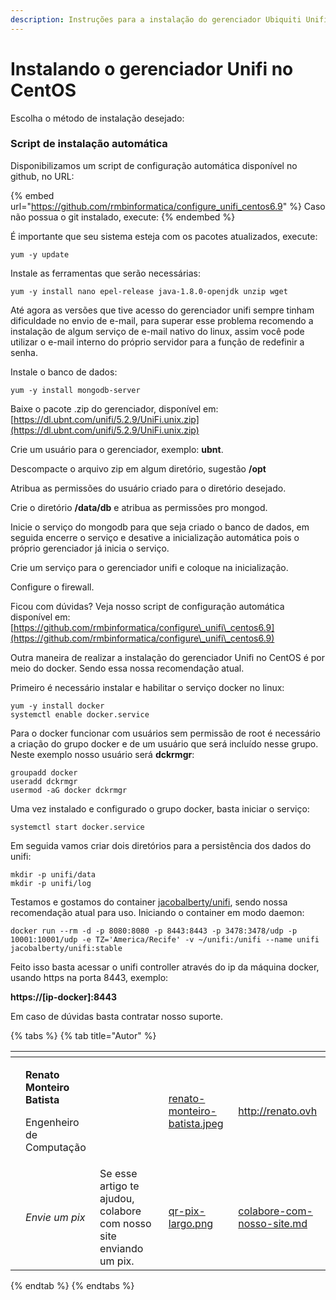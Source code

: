 ```yaml
---
description: Instruções para a instalação do gerenciador Ubiquiti Unifi no CentOS
---
```


# Instalando o gerenciador Unifi no CentOS

Escolha o método de instalação desejado:

### Script de instalação automática

Disponibilizamos um script de configuração automática disponível no github, no URL:

{% embed url="https://github.com/rmbinformatica/configure_unifi_centos6.9" %}
Caso não possua o git instalado, execute:
{% endembed %}

É importante que seu sistema esteja com os pacotes atualizados, execute:

```
yum -y update
```

Instale as ferramentas que serão necessárias:

```
yum -y install nano epel-release java-1.8.0-openjdk unzip wget
```

Até agora as versões que tive acesso do gerenciador unifi sempre tinham dificuldade no envio de e-mail, para superar esse problema recomendo a instalação de algum serviço de e-mail nativo do linux, assim você pode utilizar o e-mail interno do próprio servidor para a função de redefinir a senha.

Instale o banco de dados:

```
yum -y install mongodb-server
```

Baixe o pacote .zip do gerenciador, disponível em: [https://dl.ubnt.com/unifi/5.2.9/UniFi.unix.zip](https://dl.ubnt.com/unifi/5.2.9/UniFi.unix.zip)

Crie um usuário para o gerenciador, exemplo: **ubnt**.

Descompacte o arquivo zip em algum diretório, sugestão **/opt**

Atribua as permissões do usuário criado para o diretório desejado.

Crie o diretório **/data/db** e atribua as permissões pro mongod.

Inicie o serviço do mongodb para que seja criado o banco de dados, em seguida encerre o serviço e desative a inicialização automática pois o próprio gerenciador já inicia o serviço.

Crie um serviço para o gerenciador unifi e coloque na inicialização.

Configure o firewall.

Ficou com dúvidas? Veja nosso script de configuração automática disponível em: [https://github.com/rmbinformatica/configure\_unifi\_centos6.9](https://github.com/rmbinformatica/configure\_unifi\_centos6.9)

Outra maneira de realizar a instalação do gerenciador Unifi no CentOS é por meio do docker. Sendo essa nossa recomendação atual.

Primeiro é necessário instalar e habilitar o serviço docker no linux:

```
yum -y install docker
systemctl enable docker.service
```

Para o docker funcionar com usuários sem permissão de root é necessário a criação do grupo docker e de um usuário que será incluído nesse grupo. Neste exemplo nosso usuário será **dckrmgr**:

```
groupadd docker
useradd dckrmgr
usermod -aG docker dckrmgr
```

Uma vez instalado e configurado o grupo docker, basta iniciar o serviço:

```
systemctl start docker.service
```

Em seguida vamos criar dois diretórios para a persistência dos dados do unifi:

```
mkdir -p unifi/data
mkdir -p unifi/log
```

Testamos e gostamos do container [jacobalberty/unifi](https://hub.docker.com/r/jacobalberty/unifi), sendo nossa recomendação atual para uso. Iniciando o container em modo daemon:

```
docker run --rm -d -p 8080:8080 -p 8443:8443 -p 3478:3478/udp -p 10001:10001/udp -e TZ='America/Recife' -v ~/unifi:/unifi --name unifi jacobalberty/unifi:stable
```

Feito isso basta acessar o unifi controller através do ip da máquina docker, usando https na porta 8443, exemplo:

**https://\[ip-docker]:8443**

Em caso de dúvidas basta contratar nosso suporte.

{% tabs %}
{% tab title="Autor" %}
<table data-card-size="large" data-view="cards"><thead><tr><th data-type="users" data-multiple></th><th></th><th></th><th data-hidden data-card-cover data-type="files"></th><th data-hidden data-card-target data-type="content-ref"></th></tr></thead><tbody><tr><td></td><td><p><strong>Renato Monteiro Batista</strong></p><p>Engenheiro de Computação</p></td><td></td><td><a href="../../.gitbook/assets/renato-monteiro-batista.jpeg">renato-monteiro-batista.jpeg</a></td><td><a href="http://renato.ovh">http://renato.ovh</a></td></tr><tr><td></td><td><em>Envie um pix</em></td><td>Se esse artigo te ajudou, colabore com nosso site enviando um pix.</td><td><a href="../../.gitbook/assets/qr-pix-largo.png">qr-pix-largo.png</a></td><td><a href="../../colabore-com-nosso-site.md">colabore-com-nosso-site.md</a></td></tr></tbody></table>
{% endtab %}
{% endtabs %}
